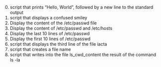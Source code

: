 0. script that prints “Hello, World”, followed by a new line to the standard output
1. script that displays a confused smiley
2. Display the content of the /etc/passwd file
3. Display the content of /etc/passwd and /etc/hosts
4. Display the last 10 lines of /etc/passwd
5. Display the first 10 lines of /etc/passwd
6. script that displays the third line of the file iacta
7. script that creates a file name
8. script that writes into the file ls_cwd_content the result of the command ls -la

